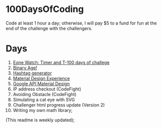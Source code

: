# 100DaysOfCoding
Code at least 1 hour a day; otherwise, I will pay $5 to a fund for fun at the end of the challenge with the challengers.

# Days #
1. [Eone Watch: Timer and T-100 days of challege](https://github.com/chini5ko/100DaysOfCoding/tree/master/eoneT-100)
2. [Binary Age!](https://github.com/chini5ko/100DaysOfCoding/tree/master/bytes101)
3. [Hashtag generator](https://github.com/chini5ko/100DaysOfCoding/tree/master/hashtag)
4. [Material Design Experience](https://github.com/chini5ko/100DaysOfCoding/tree/master/materialKit)
5. [Google API Material Design](https://github.com/chini5ko/100DaysOfCoding/tree/master/googleMD)
6. IP address checkout (CodeFight)
7. Avoiding Obstacle (CodeFight)
8. Simulating a cat eye with SVG
9. Challenger html progress update (Version 2)
10. Writing my own math library;

(This readme is weekly updated);
